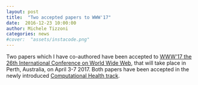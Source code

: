 ```yaml
---
layout: post
title:  "Two accepted papers to WWW'17"
date:  2016-12-23 10:00:00
author: Michele Tizzoni
categories: news
#cover:  "assets/instacode.png"
---
```


Two papers which I have co-authored have been accepted to [WWW'17 the 26th International Conference on World Wide Web](http://www.www17.com.au), that will take place in Perth, Australia, on April 3-7 2017.
Both papers have been accepted in the newly introduced [Computational Health track](http://www2017.com.au/call-for-papers/computational-health.php).
